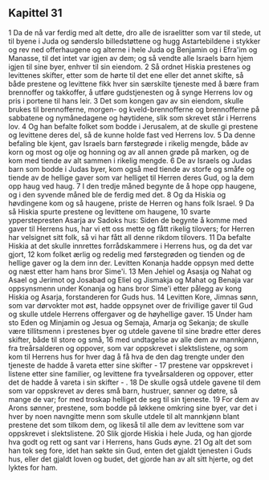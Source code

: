 ## Kapittel 31

1 Da de nå var ferdig med alt dette, dro alle de israelitter som var til stede, ut til byene i Juda og sønderslo billedstøttene og hugg Astartebildene i stykker og rev ned offerhaugene og alterne i hele Juda og Benjamin og i Efra'im og Manasse, til det intet var igjen av dem; og så vendte alle Israels barn hjem igjen til sine byer, enhver til sin eiendom.
2 Så ordnet Hiskia prestenes og levittenes skifter, etter som de hørte til det ene eller det annet skifte, så både prestene og levittene fikk hver sin særskilte tjeneste med å bære fram brennoffer og takkoffer, å utføre gudstjenesten og å synge Herrens lov og pris i portene til hans leir.
3 Det som kongen gav av sin eiendom, skulle brukes til brennofferne, morgen- og kveld-brennofferne og brennofferne på sabbatene og nymånedagene og høytidene, slik som skrevet står i Herrens lov.
4 Og han befalte folket som bodde i Jerusalem, at de skulle gi prestene og levittene deres del, så de kunne holde fast ved Herrens lov.
5 Da denne befaling ble kjent, gav Israels barn førstegrøde i rikelig mengde, både av korn og most og olje og honning og av all annen grøde på marken, og de kom med tiende av alt sammen i rikelig mengde.
6 De av Israels og Judas barn som bodde i Judas byer, kom også med tiende av storfe og småfe og tiende av de hellige gaver som var helliget til Herren deres Gud, og la dem opp haug ved haug.
7 I den tredje måned begynte de å hope opp haugene, og i den syvende måned ble de ferdig med det.
8 Og da Hiskia og høvdingene kom og så haugene, priste de Herren og hans folk Israel.
9 Da så Hiskia spurte prestene og levittene om haugene,
10 svarte ypperstepresten Asarja av Sadoks hus: Siden de begynte å komme med gaver til Herrens hus, har vi ett oss mette og fått rikelig tilovers; for Herren har velsignet sitt folk, så vi har fått all denne rikdom tilovers.
11 Da befalte Hiskia at det skulle innrettes forrådskammere i Herrens hus, og da det var gjort,
12 kom folket ærlig og redelig med førstegrøden og tienden og de hellige gaver og la dem inn der. Levitten Konanja hadde oppsyn med dette og næst etter ham hans bror Sime'i.
13 Men Jehiel og Asasja og Nahat og Asael og Jerimot og Josabad og Eliel og Jismakja og Mahat og Benaja var oppsynsmenn under Konanja og hans bror Sime'i etter pålegg av kong Hiskia og Asarja, forstanderen for Guds hus.
14 Levitten Kore, Jimnas sønn, som var dørvokter mot øst, hadde oppsynet over de frivillige gaver til Gud og skulle utdele Herrens offergaver og de høyhellige gaver.
15 Under ham sto Eden og Minjamin og Jesua og Semaja, Amarja og Sekanja; de skulle være tillitsmenn i prestenes byer og utdele gavene til sine brødre etter deres skifter, både til store og små,
16 med undtagelse av alle dem av mannkjønn, fra treårsalderen og oppover, som var oppskrevet i slektslistene, og som kom til Herrens hus for hver dag å få hva de den dag trengte under den tjeneste de hadde å vareta etter sine skifter -
17 prestene var oppskrevet i listene etter sine familier, og levittene fra tyveårsalderen og oppover, etter det de hadde å vareta i sin skifter - .
18 De skulle også utdele gavene til dem som var oppskrevet av deres små barn, hustruer, sønner og døtre, så mange de var; for med troskap helliget de seg til sin tjeneste.
19 For dem av Arons sønner, prestene, som bodde på løkkene omkring sine byer, var det i hver by noen navngitte menn som skulle utdele til alt mannkjønn blant prestene det som tilkom dem, og likeså til alle dem av levittene som var oppskrevet i slektslistene.
20 Slik gjorde Hiskia i hele Juda, og han gjorde hva godt og rett og sant var i Herrens, hans Guds øyne.
21 Og alt det som han tok seg fore, idet han søkte sin Gud, enten det gjaldt tjenesten i Guds hus, eller det gjaldt loven og budet, det gjorde han av alt sitt hjerte, og det lyktes for ham.
